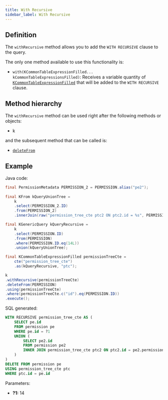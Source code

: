 ```yaml
---
title: With Recursive
sidebar_label: With Recursive
---
```


## Definition

The `withRecursive` method allows you to add the `WITH RECURSIVE` clause to the query.

The only one method available to use this functionality is:

- `with(KCommonTableExpressionFilled... kCommonTableExpressionsFilled)`: Receives a variable quantity of [`KCommonTableExpressionFilled`](/docs/misc/cte) that will be added to the `WITH RECURSIVE` clause.

## Method hierarchy

The `withRecursive` method can be used right after the following methods or objects:

- k

and the subsequent method that can be called is:

- [`deleteFrom`](/docs/delete-statement/delete-from/)

## Example

Java code:

```java
final PermissionMetadata PERMISSION_2 = PERMISSION.alias("pe2");
        
final KFrom kQueryUnionTree = 
    k
    .select(PERMISSION_2.ID)
    .from(PERMISSION_2)
    .innerJoin(raw("permission_tree_cte ptc2 ON ptc2.id = %s", PERMISSION_2.PERMISSION_ID));

final KGenericQuery kQueryRecursive = 
    k
    .select(PERMISSION.ID)
    .from(PERMISSION)
    .where(PERMISSION.ID.eq(14L))
    .union(kQueryUnionTree);

final KCommonTableExpressionFilled permissionTreeCte =
    cte("permission_tree_cte")
    .as(kQueryRecursive, "ptc");

k
.withRecursive(permissionTreeCte)
.deleteFrom(PERMISSION)
.using(permissionTreeCte)
.where(permissionTreeCte.c("id").eq(PERMISSION.ID))
.execute();
```

SQL generated:

```sql
WITH RECURSIVE permission_tree_cte AS (
    SELECT pe.id
    FROM permission pe
    WHERE pe.id = ?1
    UNION (
        SELECT pe2.id
        FROM permission pe2
        INNER JOIN permission_tree_cte ptc2 ON ptc2.id = pe2.permission_id
    )
)
DELETE FROM permission pe
USING permission_tree_cte ptc
WHERE ptc.id = pe.id
```

Parameters:

- **?1:** 14